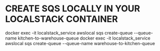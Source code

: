 # CREATE SQS LOCALLY IN YOUR LOCALSTACK CONTAINER

docker exec -it localstack_service awslocal sqs create-queue --queue-name kitchen-to-warehouse-queue
docker exec -it localstack_service awslocal sqs create-queue --queue-name warehouse-to-kitchen-queue
